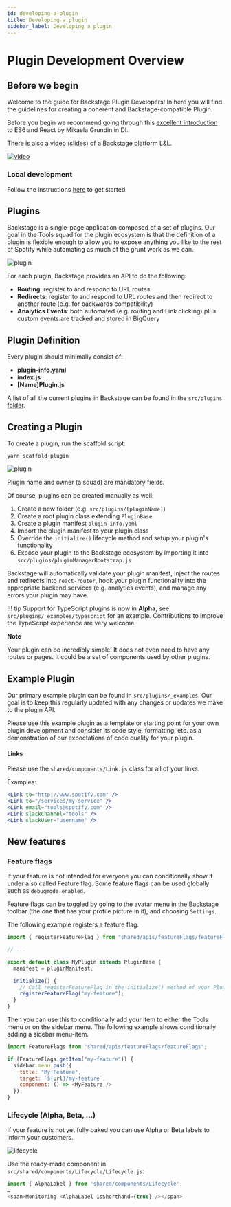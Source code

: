 ```yaml
---
id: developing-a-plugin
title: Developing a plugin
sidebar_label: Developing a plugin
---
```


# Plugin Development Overview

## Before we begin

Welcome to the guide for Backstage Plugin Developers! In here you will find the guidelines for creating a coherent and Backstage-compatible Plugin.

Before you begin we recommend going through this [excellent introduction](https://docs.google.com/presentation/d/1ixlz_js6HmvhV-w-pmH0RpKxO0d9X9xXp3I8fteOpSQ/edit?usp=sharing) to ES6 and React by Mikaela Grundin in DI.

There is also a [video](https://videos.spotify.net/backstage-lunch-and-learn-1) ([slides](https://docs.google.com/presentation/d/1u3-6fZcVdzttuMG0WbpvW6o50K-Yw39TKRa2yv5D_Og/edit?usp=sharing)) of a Backstage platform L&L.

[![video](illustrations/plugin_video.png)](https://videos.spotify.net/backstage-lunch-and-learn-1)

### Local development

Follow the instructions [here](https://ghe.spotify.net/backstage/backstage-frontend#environment-setup) to get started.

## Plugins

Backstage is a single-page application composed of a set of plugins. Our goal in the Tools squad for the plugin ecosystem is that the definition of a plugin is flexible enough to allow you to
expose anything you like to the rest of Spotify while automating as much of the grunt work as we can.

![plugin](illustrations/plugin.png)

For each plugin, Backstage provides an API to do the following:

- **Routing**: register to and respond to URL routes
- **Redirects**: register to and respond to URL routes and then redirect to another route (e.g. for backwards compatibility)
- **Analytics Events**: both automated (e.g. routing and Link clicking) plus custom events are tracked and stored in BigQuery

## Plugin Definition

Every plugin should minimally consist of:

- **plugin-info.yaml**
- **index.js**
- **[Name]Plugin.js**

A list of all the current plugins in Backstage can be found in the `src/plugins` [folder](https://ghe.spotify.net/backstage/backstage-frontend/tree/master/src/plugins).

## Creating a Plugin

To create a plugin, run the scaffold script:

```
yarn scaffold-plugin
```

![plugin](illustrations/plugin-scaffold.png)

Plugin name and owner (a squad) are mandatory fields.

Of course, plugins can be created manually as well:

1. Create a new folder (e.g. `src/plugins/[pluginName]`)
2. Create a root plugin class extending `PluginBase`
3. Create a plugin manifest `plugin-info.yaml`
4. Import the plugin manifest to your plugin class
5. Override the `initialize()` lifecycle method and setup your plugin's functionality
6. Expose your plugin to the Backstage ecosystem by importing it into `src/plugins/pluginManagerBootstrap.js`

Backstage will automatically validate your plugin manifest, inject the routes and redirects into `react-router`, hook your plugin functionality
into the appropriate backend services (e.g. analytics events), and manage any errors your plugin may have.

!!! tip
Support for TypeScript plugins is now in **Alpha**, see `src/plugins/_examples/typescript` for an example. Contributions to improve the TypeScript experience are very welcome.

**Note**

Your plugin can be incredibly simple! It does not even need to have any routes or pages. It could be a set of components used by other plugins.

## Example Plugin

Our primary example plugin can be found in `src/plugins/_examples`. Our goal is to keep this regularly updated with any changes or updates we make to the
plugin API.

Please use this example plugin as a template or starting point for your own plugin development and consider its code style, formatting, etc. as a demonstration
of our expectations of code quality for your plugin.

#### Links

Please use the `shared/components/Link.js` class for all of your links.

Examples:

```jsx
<Link to="http://www.spotify.com" />
<Link to="/services/my-service" />
<Link email="tools@spotify.com" />
<Link slackChannel="tools" />
<Link slackUser="username" />
```

## New features

### Feature flags

If your feature is not intended for everyone you can conditionally show it under a so called Feature flag.
Some feature flags can be used globally such as `debugmode.enabled`.

Feature flags can be toggled by going to the avatar menu in the Backstage toolbar (the one that has your
profile picture in it), and choosing `Settings`.

The following example registers a feature flag:

```javascript
import { registerFeatureFlag } from "shared/apis/featureFlags/featureFlagsActions";

// ...

export default class MyPlugin extends PluginBase {
  manifest = pluginManifest;

  initialize() {
    // Call registerFeatureFlag in the initialize() method of your Plugin.
    registerFeatureFlag("my-feature");
  }
}
```

Then you can use this to conditionally add your item to either the Tools menu or on the sidebar menu. The following example shows conditionally adding a sidebar menu-item.

```javascript
import FeatureFlags from "shared/apis/featureFlags/featureFlags";

if (FeatureFlags.getItem("my-feature")) {
  sidebar.menu.push({
    title: "My Feature",
    target: `${url}/my-feature`,
    component: () => <MyFeature />
  });
}
```

### Lifecycle (Alpha, Beta, …)

If your feature is not yet fully baked you can use Alpha or Beta labels to inform your customers.

![lifecycle](illustrations/lifecycle.png)

Use the ready-made component in `src/shared/components/Lifecycle/Lifecycle.js`:

```javascript
import { AlphaLabel } from 'shared/components/Lifecycle';
…
<span>Monitoring <AlphaLabel isShorthand={true} /></span>
```
